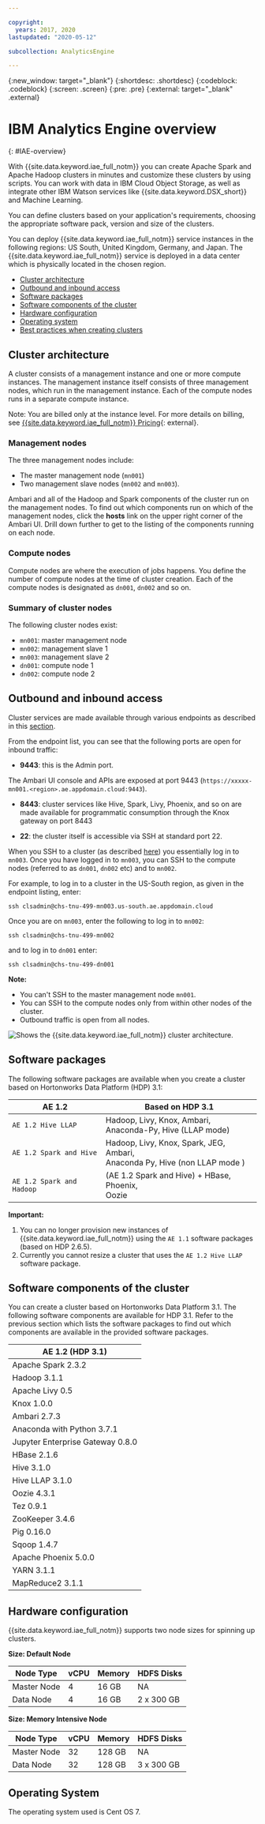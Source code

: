 ```yaml
---

copyright:
  years: 2017, 2020
lastupdated: "2020-05-12"

subcollection: AnalyticsEngine

---
```


<!-- Attribute definitions -->
{:new_window: target="_blank"}
{:shortdesc: .shortdesc}
{:codeblock: .codeblock}
{:screen: .screen}
{:pre: .pre}
{:external: target="_blank" .external}

# IBM Analytics Engine overview
{: #IAE-overview}

With {{site.data.keyword.iae_full_notm}} you can create Apache Spark and Apache Hadoop clusters in minutes and customize these clusters by using scripts. You can work with data in IBM Cloud Object Storage, as well as integrate other IBM Watson services like {{site.data.keyword.DSX_short}} and Machine Learning.

You can define clusters based on your application's requirements,  choosing the appropriate software pack, version and size of the clusters.

You can deploy {{site.data.keyword.iae_full_notm}} service instances in the following regions: US South, United Kingdom, Germany, and Japan. The {{site.data.keyword.iae_full_notm}} service is deployed in a data center which is physically located in the chosen region.

- [Cluster architecture](#cluster-architecture)
- [Outbound and inbound access](#outbound-and-inbound-access)
- [Software packages](#software-packages)
- [Software components of the cluster](#software-components-of-the-cluster)
- [Hardware configuration](#hardware-configuration)
- [Operating system](#operating-system)
- [Best practices when creating clusters](/docs/AnalyticsEngine?topic=AnalyticsEngine-best-practices)

## Cluster architecture

A cluster consists of a management instance and one or more compute instances. The management instance itself consists of three management nodes, which run in the management instance. Each of the compute nodes runs in a separate compute instance.

Note: You are billed only at the instance level. For more details on billing, see [{{site.data.keyword.iae_full_notm}}   Pricing](https://www.ibm.com/cloud/analytics-engine/pricing){: external}.

### Management nodes

The three management nodes include:
- The master management node (`mn001`)
- Two management slave nodes (`mn002` and `mn003`).

Ambari and all of the Hadoop and Spark components of the cluster run on the management nodes. To find out which components run on which of the management nodes, click the **hosts** link on the upper right corner of the Ambari UI. Drill down further to get to the listing of the components running on each node.

### Compute nodes

Compute nodes are where the execution of jobs happens. You define the number of compute nodes at the time of cluster creation. Each of the compute nodes is designated as `dn001`, `dn002` and so on.

### Summary of cluster nodes

The following cluster nodes exist:

- `mn001`: master management node
- `mn002`: management slave 1
- `mn003`: management slave 2
- `dn001`: compute node 1
- `dn002`: compute node 2

## Outbound and inbound access

Cluster services are made available through various endpoints as described in this [section](/docs/AnalyticsEngine?topic=AnalyticsEngine-retrieve-endpoints).

From the endpoint list, you can see that the following ports are open for inbound traffic:

-	**9443**: this is the Admin port.

 The Ambari UI console and APIs are exposed at port 9443 (`https://xxxxx-mn001.<region>.ae.appdomain.cloud:9443`).
-	**8443**: cluster services like Hive, Spark, Livy, Phoenix, and so on are made available for programmatic consumption through the Knox gateway on port 8443

-	**22**: the cluster itself is accessible via SSH at standard port 22.

 When you SSH to a cluster (as described [here](/docs/AnalyticsEngine?topic=AnalyticsEngine-connect-SSH)) you essentially log in to `mn003`. Once you have logged in to `mn003`, you can SSH to the compute nodes (referred to as `dn001`, `dn002` etc) and to `mn002`.

For example, to log in to a cluster in the US-South region, as given in the endpoint listing, enter:
```
ssh clsadmin@chs-tnu-499-mn003.us-south.ae.appdomain.cloud
```

Once you are on `mn003`, enter the following to log in to `mn002`:
```
ssh clsadmin@chs-tnu-499-mn002
```

and to log in to `dn001` enter:

```
ssh clsadmin@chs-tnu-499-dn001
```

**Note:**
- You can't SSH to the master management node `mn001`.
- You can SSH to the compute nodes only from within other nodes of the cluster.
- Outbound traffic is open from all nodes.

![Shows the {{site.data.keyword.iae_full_notm}} cluster architecture.](images/AnalyticsEngineCluster.svg)

## Software packages

The following software packages are available when you create a cluster based on Hortonworks Data Platform (HDP) 3.1:

| AE 1.2       | Based on HDP 3.1        |
|-----------------|-----------------------------|
| `AE 1.2 Hive LLAP`  | Hadoop, Livy, Knox, Ambari, <br>Anaconda-Py, Hive (LLAP mode) |
| `AE 1.2 Spark and Hive` | Hadoop, Livy, Knox, Spark, JEG, Ambari, <br>Anaconda Py, Hive (non LLAP mode ) |
| `AE 1.2 Spark and Hadoop` | (AE 1.2 Spark and Hive) +  HBase, Phoenix, <br>Oozie |

**Important:**

1. You can no longer provision new instances of {{site.data.keyword.iae_full_notm}} using the `AE 1.1` software packages (based on HDP 2.6.5).
2. Currently you cannot resize a cluster that uses the `AE 1.2 Hive LLAP` software package.

## Software components of the cluster
You can create a cluster based on Hortonworks Data Platform 3.1. The following software components are available for HDP 3.1. Refer to the previous section which lists the software packages to find out which components are available in the provided software packages.   

|  AE 1.2 (HDP 3.1)
|---------------------|
|  Apache Spark 2.3.2 |
|  Hadoop 3.1.1|
|  Apache Livy 0.5|
|  Knox 1.0.0|
|  Ambari 2.7.3|
|  Anaconda with Python 3.7.1 |
|  Jupyter Enterprise Gateway 0.8.0
|  HBase 2.1.6 |
|  Hive 3.1.0 |
|  Hive LLAP 3.1.0 |
|  Oozie 4.3.1 |
|  Tez 0.9.1 |
|  ZooKeeper 3.4.6 |
|  Pig 0.16.0 |
|  Sqoop 1.4.7 |
|  Apache Phoenix 5.0.0 |
|  YARN 3.1.1 |
|  MapReduce2 3.1.1 |

## Hardware configuration

{{site.data.keyword.iae_full_notm}} supports two node sizes for spinning up clusters.

**Size: Default Node**

| Node Type | vCPU | Memory | HDFS Disks |
|---------|------------|-----------|-----------|
| Master Node | 4| 16 GB | NA |
| Data Node | 4| 16 GB | 2 x 300 GB |

**Size: Memory Intensive Node**

| Node Type | vCPU | Memory | HDFS Disks |
|---------|------------|-----------|-----------|
| Master Node | 32| 128 GB | NA |
| Data Node | 32| 128 GB | 3 x 300 GB |

## Operating System
The operating system used is Cent OS 7.
